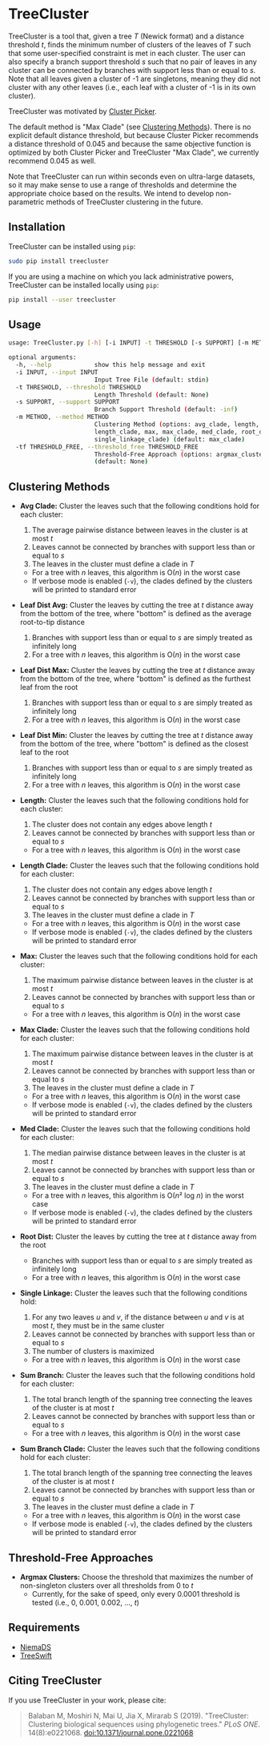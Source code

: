 # TreeCluster
TreeCluster is a tool that, given a tree *T* (Newick format) and a distance threshold *t*, finds the minimum number of clusters of the leaves of *T* such that some user-specified constraint is met in each cluster. The user can also specify a branch support threshold *s* such that no pair of leaves in any cluster can be connected by branches with support less than or equal to *s*. Note that all leaves given a cluster of -1 are singletons, meaning they did not cluster with any other leaves (i.e., each leaf with a cluster of -1 is in its own cluster).

TreeCluster was motivated by [Cluster Picker](https://github.com/emmahodcroft/cluster-picker-and-cluster-matcher).

The default method is "Max Clade" (see [Clustering Methods](#clustering-methods)). There is no explicit default distance threshold, but because Cluster Picker recommends a distance threshold of 0.045 and because the same objective function is optimized by both Cluster Picker and TreeCluster "Max Clade", we currently recommend 0.045 as well.

Note that TreeCluster can run within seconds even on ultra-large datasets, so it may make sense to use a range of thresholds and determine the appropriate choice based on the results. We intend to develop non-parametric methods of TreeCluster clustering in the future.

## Installation
TreeCluster can be installed using `pip`:

```bash
sudo pip install treecluster
```

If you are using a machine on which you lack administrative powers, TreeCluster can be installed locally using `pip`:

```bash
pip install --user treecluster
```

## Usage
```bash
usage: TreeCluster.py [-h] [-i INPUT] -t THRESHOLD [-s SUPPORT] [-m METHOD] [-tf THRESHOLD_FREE]

optional arguments:
  -h, --help            show this help message and exit
  -i INPUT, --input INPUT
                        Input Tree File (default: stdin)
  -t THRESHOLD, --threshold THRESHOLD
                        Length Threshold (default: None)
  -s SUPPORT, --support SUPPORT
                        Branch Support Threshold (default: -inf)
  -m METHOD, --method METHOD
                        Clustering Method (options: avg_clade, length,
                        length_clade, max, max_clade, med_clade, root_dist,
                        single_linkage_clade) (default: max_clade)
  -tf THRESHOLD_FREE, --threshold_free THRESHOLD_FREE
                        Threshold-Free Approach (options: argmax_clusters)
                        (default: None)
```

## Clustering Methods
* **Avg Clade:** Cluster the leaves such that the following conditions hold for each cluster:
    1. The average pairwise distance between leaves in the cluster is at most *t*
    2. Leaves cannot be connected by branches with support less than or equal to *s*
    3. The leaves in the cluster must define a clade in *T*
    * For a tree with *n* leaves, this algorithm is O(*n*) in the worst case
    * If verbose mode is enabled (`-v`), the clades defined by the clusters will be printed to standard error

* **Leaf Dist Avg:** Cluster the leaves by cutting the tree at *t* distance away from the bottom of the tree, where "bottom" is defined as the average root-to-tip distance
    1. Branches with support less than or equal to *s* are simply treated as infinitely long
    2. For a tree with *n* leaves, this algorithm is O(*n*) in the worst case

* **Leaf Dist Max:** Cluster the leaves by cutting the tree at *t* distance away from the bottom of the tree, where "bottom" is defined as the furthest leaf from the root
    1. Branches with support less than or equal to *s* are simply treated as infinitely long
    2. For a tree with *n* leaves, this algorithm is O(*n*) in the worst case

* **Leaf Dist Min:** Cluster the leaves by cutting the tree at *t* distance away from the bottom of the tree, where "bottom" is defined as the closest leaf to the root
    1. Branches with support less than or equal to *s* are simply treated as infinitely long
    2. For a tree with *n* leaves, this algorithm is O(*n*) in the worst case

* **Length:** Cluster the leaves such that the following conditions hold for each cluster:
    1. The cluster does not contain any edges above length *t*
    2. Leaves cannot be connected by branches with support less than or equal to *s*
    * For a tree with *n* leaves, this algorithm is O(*n*) in the worst case

* **Length Clade:** Cluster the leaves such that the following conditions hold for each cluster:
    1. The cluster does not contain any edges above length *t*
    2. Leaves cannot be connected by branches with support less than or equal to *s*
    3. The leaves in the cluster must define a clade in *T*
    * For a tree with *n* leaves, this algorithm is O(*n*) in the worst case
    * If verbose mode is enabled (`-v`), the clades defined by the clusters will be printed to standard error

* **Max:** Cluster the leaves such that the following conditions hold for each cluster:
    1. The maximum pairwise distance between leaves in the cluster is at most *t*
    2. Leaves cannot be connected by branches with support less than or equal to *s*
    * For a tree with *n* leaves, this algorithm is O(*n*) in the worst case

* **Max Clade:** Cluster the leaves such that the following conditions hold for each cluster:
    1. The maximum pairwise distance between leaves in the cluster is at most *t*
    2. Leaves cannot be connected by branches with support less than or equal to *s*
    3. The leaves in the cluster must define a clade in *T*
    * For a tree with *n* leaves, this algorithm is O(*n*) in the worst case
    * If verbose mode is enabled (`-v`), the clades defined by the clusters will be printed to standard error

* **Med Clade:** Cluster the leaves such that the following conditions hold for each cluster:
    1. The median pairwise distance between leaves in the cluster is at most *t*
    2. Leaves cannot be connected by branches with support less than or equal to *s*
    3. The leaves in the cluster must define a clade in *T*
    * For a tree with *n* leaves, this algorithm is O(*n*² log *n*) in the worst case
    * If verbose mode is enabled (`-v`), the clades defined by the clusters will be printed to standard error

* **Root Dist:** Cluster the leaves by cutting the tree at *t* distance away from the root
    * Branches with support less than or equal to *s* are simply treated as infinitely long
    * For a tree with *n* leaves, this algorithm is O(*n*) in the worst case

* **Single Linkage:** Cluster the leaves such that the following conditions hold:
    1. For any two leaves *u* and *v*, if the distance between *u* and *v* is at most *t*, they must be in the same cluster
    2. Leaves cannot be connected by branches with support less than or equal to *s*
    3. The number of clusters is maximized
    * For a tree with *n* leaves, this algorithm is O(*n*) in the worst case

* **Sum Branch:** Cluster the leaves such that the following conditions hold for each cluster:
    1. The total branch length of the spanning tree connecting the leaves of the cluster is at most *t*
    2. Leaves cannot be connected by branches with support less than or equal to *s*
    * For a tree with *n* leaves, this algorithm is O(*n*) in the worst case

* **Sum Branch Clade:** Cluster the leaves such that the following conditions hold for each cluster:
    1. The total branch length of the spanning tree connecting the leaves of the cluster is at most *t*
    2. Leaves cannot be connected by branches with support less than or equal to *s*
    3. The leaves in the cluster must define a clade in *T*
    * For a tree with *n* leaves, this algorithm is O(*n*) in the worst case
    * If verbose mode is enabled (`-v`), the clades defined by the clusters will be printed to standard error

## Threshold-Free Approaches
* **Argmax Clusters:** Choose the threshold that maximizes the number of non-singleton clusters over all thresholds from 0 to *t*
    * Currently, for the sake of speed, only every 0.0001 threshold is tested (i.e., 0, 0.001, 0.002, ..., *t*)

## Requirements
* [NiemaDS](https://github.com/niemasd/NiemaDS)
* [TreeSwift](https://github.com/niemasd/TreeSwift)

## Citing TreeCluster
If you use TreeCluster in your work, please cite:

> Balaban M, Moshiri N, Mai U, Jia X, Mirarab S (2019). "TreeCluster: Clustering biological sequences using phylogenetic trees." *PLoS ONE*. 14(8):e0221068. [doi:10.1371/journal.pone.0221068](https://doi.org/10.1371/journal.pone.0221068)
